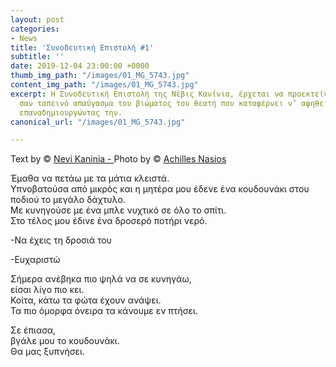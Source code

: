 ```yaml
---
layout: post
categories:
- News
title: 'Συνοδευτική Επιστολή #1'
subtitle: ''
date: 2019-12-04 23:00:00 +0000
thumb_img_path: "/images/01_MG_5743.jpg"
content_img_path: "/images/01_MG_5743.jpg"
excerpt: Η Συνοδευτική Επιστολή της Νέβις Κανίνια, έρχεται να προεκτείνει την εικόνα,
  σαν ταπεινό απαύγασμα του βιώματος του θεατή που καταφέρνει ν’ αφηθεί στη μαγεία,
  επαναδημιουργώντας την.
canonical_url: "/images/01_MG_5743.jpg"

---
```

Text by © <a href="https://www.facebook.com/nevi.kaninia\" target="blank">Nevi Kaninia - </a>Photo by © <a href="https://anikon.org/" target="blank">Achilles Nasios</a>

Έμαθα να πετάω με τα μάτια κλειστά.  
Υπνοβατούσα από μικρός και η μητέρα μου έδενε ένα κουδουνάκι στου ποδιού το μεγάλο δάχτυλο.   
Με κυνηγούσε με ένα μπλε νυχτικό σε όλο το σπίτι.   
Στο τέλος μου έδινε ένα δροσερό ποτήρι νερό.

\-Να έχεις τη δροσιά του

\-Ευχαριστώ

Σήμερα ανέβηκα πιο ψηλά να σε κυνηγάω,   
είσαι λίγο πιο κει.  
Κοίτα, κάτω τα φώτα έχουν ανάψει.   
Τα πιο όμορφα όνειρα τα κάνουμε εν πτήσει.

Σε έπιασα,  
βγάλε μου το κουδουνάκι.   
Θα μας ξυπνήσει.